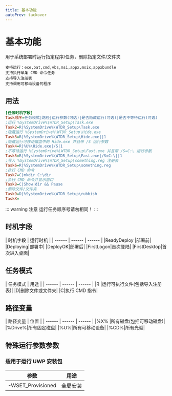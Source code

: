 ```yaml
---
title: 基本功能
autoPrev: tackover
---
```

# 基本功能

用于系统部署时运行指定程序/任务，删除指定文件/文件夹   

    支持运行：exe,bat,cmd,vbs,msi,appx,msix,appxbundle   
    支持执行单条 CMD 命令任务
    支持导入注册表
    支持调用可移动设备的程序
 
## 用法
```ini
[任务时机字段]
Task顺序=任务模式|路径|运行参数(可选)|是否隐藏运行(可选)|是否不等待运行(可选)
;运行 %SystemDrive%\WTDR_Setup\Task.exe
Task2=R|%SystemDrive%\WTDR_Setup\Task.exe
;隐藏运行 %SystemDrive%\WTDR_Setup\Hide.exe
Task3=R|%SystemDrive%\WTDR_Setup\Hide.exe||1
;隐藏运行可移动磁盘中的 Hide.exe 并且带 /S 运行参数
Task4=R|%U%\Hide.exe|/S|1
;不等待运行 %SystemDrive%\WTDR_Setup\Fast.exe 并且带 /S=C:\ 运行参数
Task5=R|%SystemDrive%\WTDR_Setup\Fast.exe|/S=C:\||1
;导入 %SystemDrive%\WTDR_Setup\something.reg 注册表
Task6=R|%SystemDrive%\WTDR_Setup\something.reg
;执行 CMD 命令
Task7=C|mkdir C:\dir
;执行 CMD 命令并显示窗口
Task8=C|Show|dir && Pause
;删除文件/文件夹
Task9=D|%SystemDrive%\WTDR_Setup\rubbish
TaskX=
```
::: warning 注意
运行任务顺序号请勿相同！
:::

## 时机字段
| 时机字段 | 运行时机 |
| ------ | ------ | ------ |
|ReadyDeploy |部署前|
|Deploying|部署中|
|DeployOK|部署后|
|FirstLogon|首次登陆|
|FirstDesktop|首次进入桌面|

## 任务模式
| 任务模式 | 用途 |
| ------ | ------ | ------ |
|R |运行可执行文件(包括导入注册表)|
|D|删除文件或文件夹|
|C|执行 CMD 指令|

## 路径变量
| 路径变量 | 位置 |
| ------ | ------ | ------ |
|%X% |所有磁盘(包括可移动磁盘)|
|%Drive%|所有固定磁盘|
|%U%|所有可移动设备|
|%CD%|所有光驱|

## 特殊运行参数参数

### 适用于运行 UWP 安装包 <Badge text="V0.8.1" type="info"/>
| 参数 | 用途 |
| ------ | ------ |
|-WSET_Provisioned|全局安装|